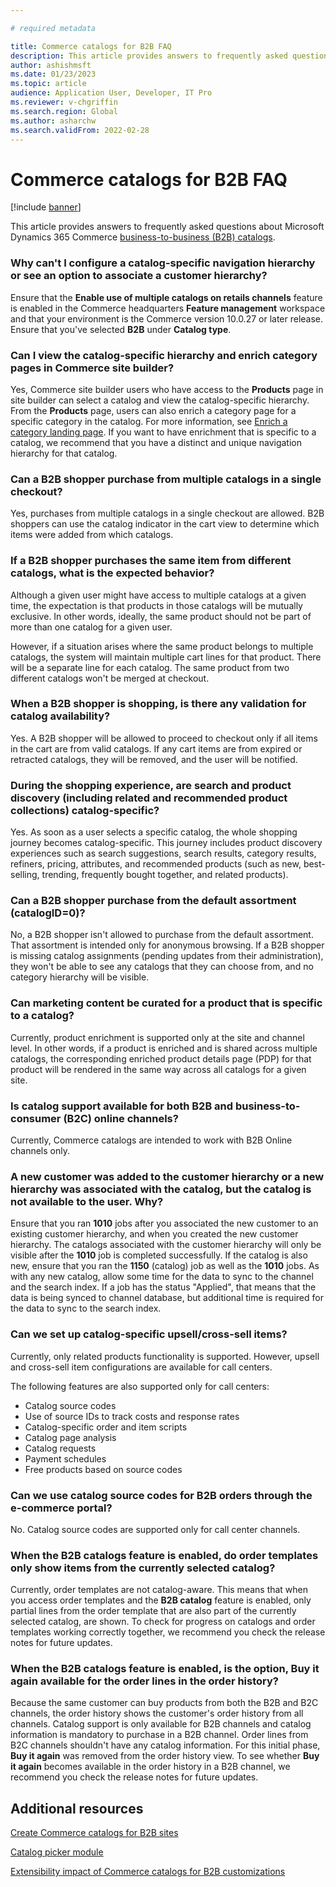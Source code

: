 ```yaml
---

# required metadata

title: Commerce catalogs for B2B FAQ
description: This article provides answers to frequently asked questions about Microsoft Dynamics 365 Commerce catalogs.
author: ashishmsft
ms.date: 01/23/2023
ms.topic: article
audience: Application User, Developer, IT Pro
ms.reviewer: v-chgriffin
ms.search.region: Global
ms.author: asharchw
ms.search.validFrom: 2022-02-28
---
```


# Commerce catalogs for B2B FAQ

[!include [banner](includes/banner.md)]

This article provides answers to frequently asked questions about Microsoft Dynamics 365 Commerce [business-to-business (B2B) catalogs](catalogs-b2b-sites.md).

### Why can't I configure a catalog-specific navigation hierarchy or see an option to associate a customer hierarchy?

Ensure that the **Enable use of multiple catalogs on retails channels** feature is enabled in the Commerce headquarters **Feature management** workspace and that your environment is the Commerce version 10.0.27 or later release. Ensure that you've selected **B2B** under **Catalog type**.

### Can I view the catalog-specific hierarchy and enrich category pages in Commerce site builder?

Yes, Commerce site builder users who have access to the **Products** page in site builder can select a catalog and view the catalog-specific hierarchy. From the **Products** page, users can also enrich a category page for a specific category in the catalog. For more information, see [Enrich a category landing page](enrich-category-page.md). If you want to have enrichment that is specific to a catalog, we recommend that you have a distinct and unique navigation hierarchy for that catalog.

### Can a B2B shopper purchase from multiple catalogs in a single checkout?

Yes, purchases from multiple catalogs in a single checkout are allowed. B2B shoppers can use the catalog indicator in the cart view to determine which items were added from which catalogs.

### If a B2B shopper purchases the same item from different catalogs, what is the expected behavior?

Although a given user might have access to multiple catalogs at a given time, the expectation is that products in those catalogs will be mutually exclusive. In other words, ideally, the same product should not be part of more than one catalog for a given user.

However, if a situation arises where the same product belongs to multiple catalogs, the system will maintain multiple cart lines for that product. There will be a separate line for each catalog. The same product from two different catalogs won't be merged at checkout.

### When a B2B shopper is shopping, is there any validation for catalog availability?

Yes. A B2B shopper will be allowed to proceed to checkout only if all items in the cart are from valid catalogs. If any cart items are from expired or retracted catalogs, they will be removed, and the user will be notified.

### During the shopping experience, are search and product discovery (including related and recommended product collections) catalog-specific?

Yes. As soon as a user selects a specific catalog, the whole shopping journey becomes catalog-specific. This journey includes product discovery experiences such as search suggestions, search results, category results, refiners, pricing, attributes, and recommended products (such as new, best-selling, trending, frequently bought together, and related products).

### Can a B2B shopper purchase from the default assortment (catalogID=0)?

No, a B2B shopper isn't allowed to purchase from the default assortment. That assortment is intended only for anonymous browsing. If a B2B shopper is missing catalog assignments (pending updates from their administration), they won't be able to see any catalogs that they can choose from, and no category hierarchy will be visible.

### Can marketing content be curated for a product that is specific to a catalog?

Currently, product enrichment is supported only at the site and channel level. In other words, if a product is enriched and is shared across multiple catalogs, the corresponding enriched product details page (PDP) for that product will be rendered in the same way across all catalogs for a given site. 

### Is catalog support available for both B2B and business-to-consumer (B2C) online channels?

Currently, Commerce catalogs are intended to work with B2B Online channels only.

### A new customer was added to the customer hierarchy or a new hierarchy was associated with the catalog, but the catalog is not available to the user. Why?

Ensure that you ran **1010** jobs after you associated the new customer to an existing customer hierarchy, and when you created the new customer hierarchy. The catalogs associated with the customer hierarchy will only be visible after the **1010** job is completed successfully. If the catalog is also new, ensure that you ran the **1150** (catalog) job as well as  the **1010** jobs. As with any new catalog, allow some time for the data to sync to the channel and the search index. If a job has the status "Applied", that means that the data is being synced to channel database, but additional time is required for the data to sync to the search index. 

### Can we set up catalog-specific upsell/cross-sell items?

Currently, only related products functionality is supported. However, upsell and cross-sell item configurations are available for call centers.

The following features are also supported only for call centers:

- Catalog source codes
- Use of source IDs to track costs and response rates
- Catalog-specific order and item scripts
- Catalog page analysis
- Catalog requests
- Payment schedules
- Free products based on source codes

### Can we use catalog source codes for B2B orders through the e-commerce portal?

No. Catalog source codes are supported only for call center channels.

### When the B2B catalogs feature is enabled, do order templates only show items from the currently selected catalog? 

Currently, order templates are not catalog-aware. This means that when you access order templates and the **B2B catalog** feature is enabled, only partial lines from the order template that are also part of the currently selected catalog, are shown. To check for progress on catalogs and order templates working correctly together, we recommend you check the release notes for future updates. 

### When the B2B catalogs feature is enabled, is the option, Buy it again available for the order lines in the order history? 

Because the same customer can buy products from both the B2B and B2C channels, the order history shows the customer's order history from all channels. Catalog support is only available for B2B channels and catalog information is mandatory to purchase in a B2B channel. Order lines from B2C channels shouldn't have any catalog information. For this initial phase, **Buy it again** was removed from the order history view. To see whether **Buy it again** becomes available in the order history in a B2B channel, we recommend you check the release notes for future updates. 


## Additional resources

[Create Commerce catalogs for B2B sites](catalogs-b2b-sites.md)

[Catalog picker module](catalog-picker.md)

[Extensibility impact of Commerce catalogs for B2B customizations](catalogs-b2b-sites-dev.md)
